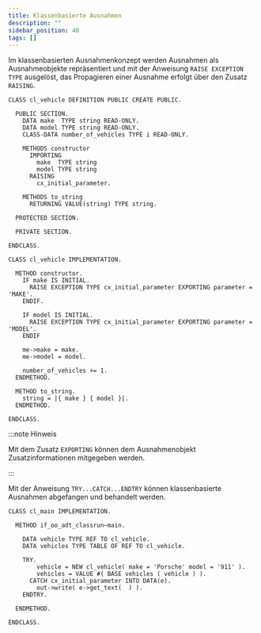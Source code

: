 ```yaml
---
title: Klassenbasierte Ausnahmen
description: ""
sidebar_position: 40
tags: []
---
```


Im klassenbasierten Ausnahmenkonzept werden Ausnahmen als Ausnahmeobjekte repräsentiert und mit der Anweisung `RAISE EXCEPTION TYPE` ausgelöst, das Propagieren einer Ausnahme erfolgt über den Zusatz `RAISING`.

```abap title="CL_VEHICLE" showLineNumbers
CLASS cl_vehicle DEFINITION PUBLIC CREATE PUBLIC.

  PUBLIC SECTION.
    DATA make  TYPE string READ-ONLY.
    DATA model TYPE string READ-ONLY.
    CLASS-DATA number_of_vehicles TYPE i READ-ONLY.

    METHODS constructor
      IMPORTING
        make  TYPE string
        model TYPE string
      RAISING
        cx_initial_parameter.

    METHODS to_string
      RETURNING VALUE(string) TYPE string.

  PROTECTED SECTION.

  PRIVATE SECTION.

ENDCLASS.
 
CLASS cl_vehicle IMPLEMENTATION.

  METHOD constructor.
    IF make IS INITIAL.
      RAISE EXCEPTION TYPE cx_initial_parameter EXPORTING parameter = 'MAKE'.
    ENDIF.

    IF model IS INITIAL.
      RAISE EXCEPTION TYPE cx_initial_parameter EXPORTING parameter = 'MODEL'.
    ENDIF

    me->make = make.
    me->model = model.

    number_of_vehicles += 1.
  ENDMETHOD.

  METHOD to_string.
    string = |{ make } { model }|.
  ENDMETHOD.

ENDCLASS.
```

:::note Hinweis

Mit dem Zusatz `EXPORTING` können dem Ausnahmenobjekt Zusatzinformationen mitgegeben werden.

:::

Mit der Anweisung `TRY...CATCH...ENDTRY` können klassenbasierte Ausnahmen abgefangen und behandelt werden.

```abap title="CL_MAIN" showLineNumbers
CLASS cl_main IMPLEMENTATION.
 
  METHOD if_oo_adt_classrun~main.

    DATA vehicle TYPE REF TO cl_vehicle.
    DATA vehicles TYPE TABLE OF REF TO cl_vehicle.
 
    TRY.
        vehicle = NEW cl_vehicle( make = 'Porsche' model = '911' ).
        vehicles = VALUE #( BASE vehicles ( vehicle ) ).
      CATCH cx_initial_parameter INTO DATA(e).
        out->write( e->get_text(  ) ).
    ENDTRY.

  ENDMETHOD.
 
ENDCLASS.
```
